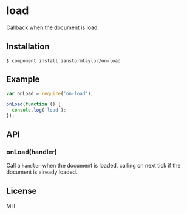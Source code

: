 
# load

  Callback when the document is load.

## Installation

    $ component install ianstormtaylor/on-load

## Example
  
```js
var onLoad = require('on-load');

onLoad(function () {
  console.log('load');
});
```

## API

### onLoad(handler)

  Call a `handler` when the document is loaded, calling on next tick if the document is already loaded.

## License

  MIT
